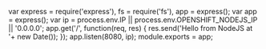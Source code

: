 var express = require('express'),
    fs = require('fs'),
    app = express();
var app = express();
var ip = process.env.IP || process.env.OPENSHIFT_NODEJS_IP || '0.0.0.0'; 
app.get('/', function(req, res) {
    res.send('Hello from NodeJS  at '+ new Date());
});
app.listen(8080, ip);
module.exports = app;
